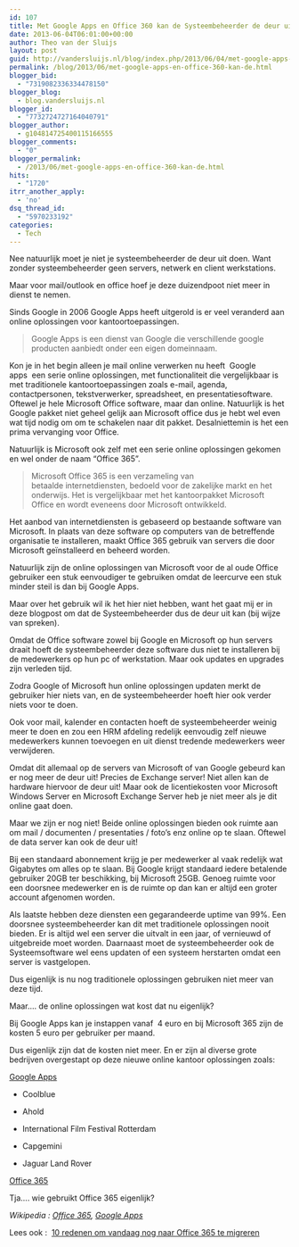 ```yaml
---
id: 107
title: Met Google Apps en Office 360 kan de Systeembeheerder de deur uit!
date: 2013-06-04T06:01:00+00:00
author: Theo van der Sluijs
layout: post
guid: http://vandersluijs.nl/blog/index.php/2013/06/04/met-google-apps-en-office-360-kan-de/
permalink: /blog/2013/06/met-google-apps-en-office-360-kan-de.html
blogger_bid:
  - "7319082336334478150"
blogger_blog:
  - blog.vandersluijs.nl
blogger_id:
  - "7732724727164040791"
blogger_author:
  - g104814725400115166555
blogger_comments:
  - "0"
blogger_permalink:
  - /2013/06/met-google-apps-en-office-360-kan-de.html
hits:
  - "1720"
itrr_another_apply:
  - 'no'
dsq_thread_id:
  - "5970233192"
categories:
  - Tech
---
```

Nee natuurlijk moet je niet je systeembeheerder de deur uit doen. Want zonder systeembeheerder geen servers, netwerk en client werkstations.

Maar voor mail/outlook en office hoef je deze duizendpoot niet meer in dienst te nemen.<!--more-->

Sinds Google in 2006 Google Apps heeft uitgerold is er veel veranderd aan online oplossingen voor kantoortoepassingen.

> Google Apps is een dienst van Google die verschillende google producten aanbiedt onder een eigen domeinnaam.

Kon je in het begin alleen je mail online verwerken nu heeft  Google apps  een serie online oplossingen, met functionaliteit die vergelijkbaar is met traditionele kantoortoepassingen zoals e-mail, agenda, contactpersonen, tekstverwerker, spreadsheet, en presentatiesoftware. Oftewel je hele Microsoft Office software, maar dan online. Natuurlijk is het Google pakket niet geheel gelijk aan Microsoft office dus je hebt wel even wat tijd nodig om om te schakelen naar dit pakket. Desalniettemin is het een prima vervanging voor Office.

Natuurlijk is Microsoft ook zelf met een serie online oplossingen gekomen en wel onder de naam &#8220;Office 365&#8221;.

> Microsoft Office 365 is een verzameling van betaalde internetdiensten, bedoeld voor de zakelijke markt en het onderwijs. Het is vergelijkbaar met het kantoorpakket Microsoft Office en wordt eveneens door Microsoft ontwikkeld.

Het aanbod van internetdiensten is gebaseerd op bestaande software van Microsoft. In plaats van deze software op computers van de betreffende organisatie te installeren, maakt Office 365 gebruik van servers die door Microsoft geïnstalleerd en beheerd worden.

Natuurlijk zijn de online oplossingen van Microsoft voor de al oude Office gebruiker een stuk eenvoudiger te gebruiken omdat de leercurve een stuk minder steil is dan bij Google Apps.

Maar over het gebruik wil ik het hier niet hebben, want het gaat mij er in deze blogpost om dat de Systeembeheerder dus de deur uit kan (bij wijze van spreken).

Omdat de Office software zowel bij Google en Microsoft op hun servers draait hoeft de systeembeheerder deze software dus niet te installeren bij de medewerkers op hun pc of werkstation. Maar ook updates en upgrades zijn verleden tijd.

Zodra Google of Microsoft hun online oplossingen updaten merkt de gebruiker hier niets van, en de systeembeheerder hoeft hier ook verder niets voor te doen.

Ook voor mail, kalender en contacten hoeft de systeembeheerder weinig meer te doen en zou een HRM afdeling redelijk eenvoudig zelf nieuwe medewerkers kunnen toevoegen en uit dienst tredende medewerkers weer verwijderen.

Omdat dit allemaal op de servers van Microsoft of van Google gebeurd kan er nog meer de deur uit! Precies de Exchange server! Niet allen kan de hardware hiervoor de deur uit! Maar ook de licentiekosten voor Microsoft Windows Server en Microsoft Exchange Server heb je niet meer als je dit online gaat doen.

Maar we zijn er nog niet! Beide online oplossingen bieden ook ruimte aan om mail / documenten / presentaties / foto&#8217;s enz online op te slaan. Oftewel de data server kan ook de deur uit!

Bij een standaard abonnement krijg je per medewerker al vaak redelijk wat Gigabytes om alles op te slaan. Bij Google krijgt standaard iedere betalende gebruiker 20GB ter beschikking, bij Microsoft 25GB. Genoeg ruimte voor een doorsnee medewerker en is de ruimte op dan kan er altijd een groter account afgenomen worden.

Als laatste hebben deze diensten een gegarandeerde uptime van 99%. Een doorsnee systeembeheerder kan dit met traditionele oplossingen nooit bieden. Er is altijd wel een server die uitvalt in een jaar, of vernieuwd of uitgebreide moet worden. Daarnaast moet de systeembeheerder ook de Systeemsoftware wel eens updaten of een systeem herstarten omdat een server is vastgelopen.

Dus eigenlijk is nu nog traditionele oplossingen gebruiken niet meer van deze tijd.

Maar&#8230;. de online oplossingen wat kost dat nu eigenlijk?

Bij Google Apps kan je instappen vanaf  4 euro en bij Microsoft 365 zijn de kosten 5 euro per gebruiker per maand.

Dus eigenlijk zijn dat de kosten niet meer. En er zijn al diverse grote bedrijven overgestapt op deze nieuwe online kantoor oplossingen zoals:

[Google Apps](http://www.google.com/apps/intl/nl/customers/ "Overstap naar Google Apps")

</p> 

  * Coolblue


  * Ahold


  * International Film Festival Rotterdam


  * Capgemini


  * Jaguar Land Rover
</ul> 

[Office 365](http://office.microsoft.com/nl-nl/business/wat-is-office-365-voor-bedrijven-FX102997580.aspx)

Tja&#8230;. wie gebruikt Office 365 eigenlijk?

_Wikipedia : <a href="http://nl.wikipedia.org/wiki/Office_365" target="_blank">Office 365</a>, <a href="http://nl.wikipedia.org/wiki/Google_Apps" target="_blank">Google Apps</a>_

Lees ook :  <a href="http://www.dutchcowboys.nl/microsoft/27870" target="_blank">10 redenen om vandaag nog naar Office 365 te migreren</a>

&nbsp;

&nbsp;